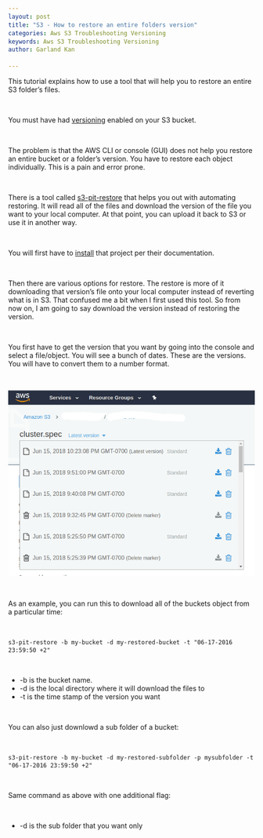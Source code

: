 ```yaml
---
layout: post
title: "S3 - How to restore an entire folders version"
categories: Aws S3 Troubleshooting Versioning
keywords: Aws S3 Troubleshooting Versioning
author: Garland Kan

---
```


This tutorial explains how to use a tool that will help you to restore an entire S3 folder’s files.

&nbsp;

You must have had [versioning][versioning] enabled on your S3 bucket.

&nbsp;

The problem is that the AWS CLI or console (GUI) does not help you restore an entire bucket or a folder’s version. You have to restore each object individually. This is a pain and error prone.

&nbsp;

There is a tool called [s3-pit-restore][s3-pit-restore] that helps you out with automating restoring. It will read all of the files and download the version of the file you want to your local computer. At that point, you can upload it back to S3 or use it in another way.

&nbsp;

You will first have to [install][install] that project per their documentation.

&nbsp;

Then there are various options for restore. The restore is more of it downloading that version’s file onto your local computer instead of reverting what is in S3. That confused me a bit when I first used this tool. So from now on, I am going to say download the version instead of restoring the version.

&nbsp;

You first have to get the version that you want by going into the console and select a file/object. You will see a bunch of dates. These are the versions. You will have to convert them to a number format.

&nbsp;

![](/assets/images/s3-version.png)

&nbsp;

As an example, you can run this to download all of the buckets object from a particular time:

&nbsp;

```
s3-pit-restore -b my-bucket -d my-restored-bucket -t "06-17-2016 23:59:50 +2"
```

&nbsp;

* -b is the bucket name.
* -d is the local directory where it will download the files to
* -t is the time stamp of the version you want

&nbsp;

You can also just downlowd a sub folder of a bucket:

&nbsp;

```
s3-pit-restore -b my-bucket -d my-restored-subfolder -p mysubfolder -t "06-17-2016 23:59:50 +2"
```

&nbsp;

Same command as above with one additional flag:

&nbsp;

* -d is the sub folder that you want only

[versioning]: https://docs.aws.amazon.com/AmazonS3/latest/dev/Versioning.html 
[s3-pit-restore]: https://github.com/madisoft/s3-pit-restore
[install]: https://github.com/madisoft/s3-pit-restore#installing